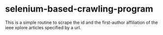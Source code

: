 # selenium-based-crawling-program
This is a simple routine to scrape the id and the first-author affiliation of the ieee xplore articles specified by a url. 
